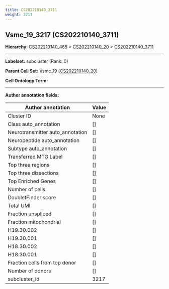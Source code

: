 ```yaml
---
title: CS202210140_3711
weight: 3711
---
```

## Vsmc_19_3217 (CS202210140_3711)
<b>Hierarchy: </b>
[CS202210140_465](https://purl.brain-bican.org/taxonomy/CS202210140#CS202210140_465) >
[CS202210140_20](https://purl.brain-bican.org/taxonomy/CS202210140#CS202210140_20) >
[CS202210140_3711](https://purl.brain-bican.org/taxonomy/CS202210140#CS202210140_3711)

---


**Labelset:** subcluster (Rank: 0)

**Parent Cell Set:** Vsmc_19 ([CS202210140_20](https://purl.brain-bican.org/taxonomy/CS202210140#CS202210140_20))



**Cell Ontology Term:** 

[MARKER GENES.]: #


---

[TRANSFERRED ANNOTATIONS.]: #


[AUTHOR ANNOTATION FIELDS.]: #


**Author annotation fields:**

| Author annotation | Value |
|-------------------|-------|
|Cluster ID|None|
|Class auto_annotation|[]|
|Neurotransmitter auto_annotation|[]|
|Neuropeptide auto_annotation|[]|
|Subtype auto_annotation|[]|
|Transferred MTG Label|[]|
|Top three regions|[]|
|Top three dissections|[]|
|Top Enriched Genes|[]|
|Number of cells|[]|
|DoubletFinder score|[]|
|Total UMI|[]|
|Fraction unspliced|[]|
|Fraction mitochondrial|[]|
|H19.30.002|[]|
|H19.30.001|[]|
|H18.30.002|[]|
|H18.30.001|[]|
|Fraction cells from top donor|[]|
|Number of donors|[]|
|subcluster_id|3217|
